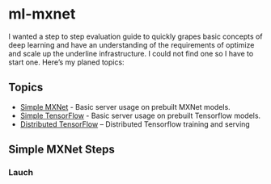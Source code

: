 # ml-mxnet
I wanted a step to step evaluation guide to quickly grapes basic concepts of deep learning and have an understanding of the requirements of optimize and scale up the underline infrastructure. I could not find one so I have to start one. 
Here’s my planed topics:
## Topics
* [Simple MXNet](./README.md) - Basic server usage on prebuilt MXNet models.
* [Simple TensorFlow](../ml-tensorflow/README.md) - Basic server usage on prebuilt Tensorflow models.
* [Distributed TensorFlow](../ml-tensorflow-distributed/README.md) – Distributed Tensorflow training and serving
## Simple MXNet Steps
### Lauch

